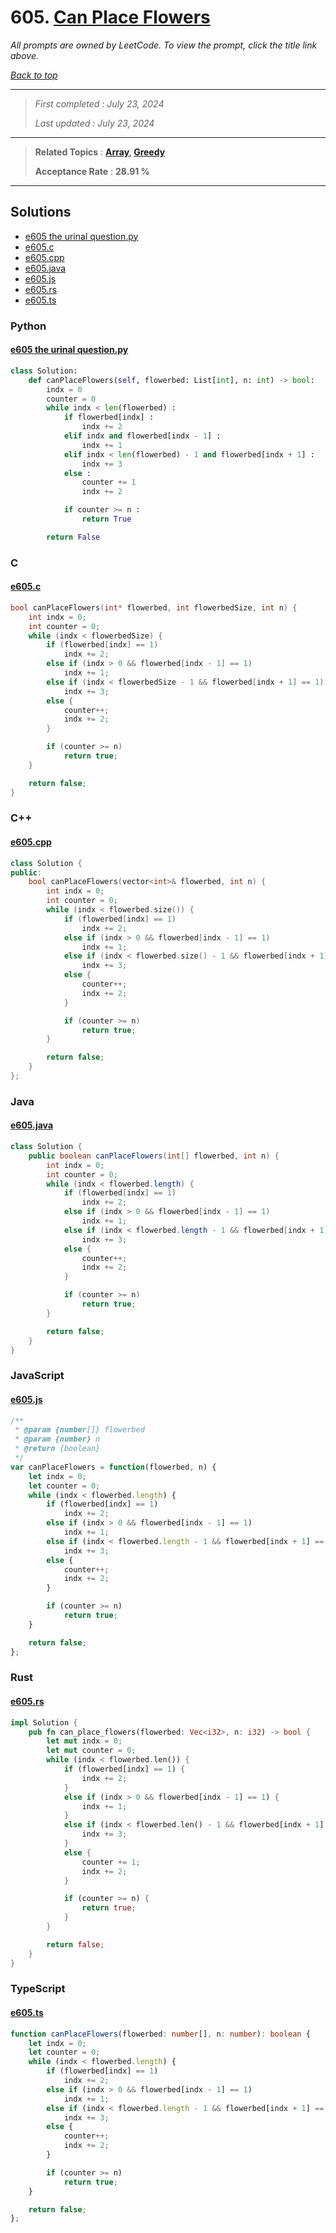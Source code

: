 # 605. [Can Place Flowers](<https://leetcode.com/problems/can-place-flowers>)

*All prompts are owned by LeetCode. To view the prompt, click the title link above.*

*[Back to top](<../README.md>)*

------

> *First completed : July 23, 2024*
>
> *Last updated : July 23, 2024*

------

> **Related Topics** : **[Array](<by_topic/Array.md>), [Greedy](<by_topic/Greedy.md>)**
>
> **Acceptance Rate** : **28.91 %**

------

## Solutions

- [e605 the urinal question.py](<../my-submissions/e605 the urinal question.py>)
- [e605.c](<../my-submissions/e605.c>)
- [e605.cpp](<../my-submissions/e605.cpp>)
- [e605.java](<../my-submissions/e605.java>)
- [e605.js](<../my-submissions/e605.js>)
- [e605.rs](<../my-submissions/e605.rs>)
- [e605.ts](<../my-submissions/e605.ts>)
### Python
#### [e605 the urinal question.py](<../my-submissions/e605 the urinal question.py>)
```Python
class Solution:
    def canPlaceFlowers(self, flowerbed: List[int], n: int) -> bool:
        indx = 0
        counter = 0
        while indx < len(flowerbed) :
            if flowerbed[indx] :
                indx += 2
            elif indx and flowerbed[indx - 1] :
                indx += 1
            elif indx < len(flowerbed) - 1 and flowerbed[indx + 1] :
                indx += 3
            else :
                counter += 1
                indx += 2

            if counter >= n :
                return True

        return False
```

### C
#### [e605.c](<../my-submissions/e605.c>)
```C
bool canPlaceFlowers(int* flowerbed, int flowerbedSize, int n) {
    int indx = 0;
    int counter = 0;
    while (indx < flowerbedSize) {
        if (flowerbed[indx] == 1)
            indx += 2;
        else if (indx > 0 && flowerbed[indx - 1] == 1)
            indx += 1;
        else if (indx < flowerbedSize - 1 && flowerbed[indx + 1] == 1)
            indx += 3;
        else {
            counter++;
            indx += 2;
        }

        if (counter >= n)
            return true;
    }

    return false;
}
```

### C++
#### [e605.cpp](<../my-submissions/e605.cpp>)
```C++
class Solution {
public:
    bool canPlaceFlowers(vector<int>& flowerbed, int n) {
        int indx = 0;
        int counter = 0;
        while (indx < flowerbed.size()) {
            if (flowerbed[indx] == 1)
                indx += 2;
            else if (indx > 0 && flowerbed[indx - 1] == 1)
                indx += 1;
            else if (indx < flowerbed.size() - 1 && flowerbed[indx + 1] == 1)
                indx += 3;
            else {
                counter++;
                indx += 2;
            }

            if (counter >= n)
                return true;
        }

        return false;
    }
};
```

### Java
#### [e605.java](<../my-submissions/e605.java>)
```Java
class Solution {
    public boolean canPlaceFlowers(int[] flowerbed, int n) {
        int indx = 0;
        int counter = 0;
        while (indx < flowerbed.length) {
            if (flowerbed[indx] == 1)
                indx += 2;
            else if (indx > 0 && flowerbed[indx - 1] == 1)
                indx += 1;
            else if (indx < flowerbed.length - 1 && flowerbed[indx + 1] == 1)
                indx += 3;
            else {
                counter++;
                indx += 2;
            }

            if (counter >= n)
                return true;
        }

        return false;
    }
}
```

### JavaScript
#### [e605.js](<../my-submissions/e605.js>)
```JavaScript
/**
 * @param {number[]} flowerbed
 * @param {number} n
 * @return {boolean}
 */
var canPlaceFlowers = function(flowerbed, n) {
    let indx = 0;
    let counter = 0;
    while (indx < flowerbed.length) {
        if (flowerbed[indx] == 1)
            indx += 2;
        else if (indx > 0 && flowerbed[indx - 1] == 1)
            indx += 1;
        else if (indx < flowerbed.length - 1 && flowerbed[indx + 1] == 1)
            indx += 3;
        else {
            counter++;
            indx += 2;
        }

        if (counter >= n)
            return true;
    }

    return false;
};
```

### Rust
#### [e605.rs](<../my-submissions/e605.rs>)
```Rust
impl Solution {
    pub fn can_place_flowers(flowerbed: Vec<i32>, n: i32) -> bool {
        let mut indx = 0;
        let mut counter = 0;
        while (indx < flowerbed.len()) {
            if (flowerbed[indx] == 1) {
                indx += 2;
            }
            else if (indx > 0 && flowerbed[indx - 1] == 1) {
                indx += 1;
            }
            else if (indx < flowerbed.len() - 1 && flowerbed[indx + 1] == 1) {
                indx += 3;
            }
            else {
                counter += 1;
                indx += 2;
            }

            if (counter >= n) {
                return true;
            }
        }

        return false;
    }
}
```

### TypeScript
#### [e605.ts](<../my-submissions/e605.ts>)
```TypeScript
function canPlaceFlowers(flowerbed: number[], n: number): boolean {
    let indx = 0;
    let counter = 0;
    while (indx < flowerbed.length) {
        if (flowerbed[indx] == 1)
            indx += 2;
        else if (indx > 0 && flowerbed[indx - 1] == 1)
            indx += 1;
        else if (indx < flowerbed.length - 1 && flowerbed[indx + 1] == 1)
            indx += 3;
        else {
            counter++;
            indx += 2;
        }

        if (counter >= n)
            return true;
    }

    return false;
};
```

